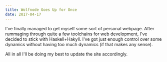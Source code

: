 ```yaml
---
title: Wolfnode Goes Up for Once
date: 2017-04-17
---
```


I've finally managed to get myself some sort of personal webpage. After 
rummaging through quite a few toolchains for web development, I've decided
to stick with Haskell+Hakyll. I've got just enough control over some dynamics
without having too much dynamics (if that makes any sense).

All in all I'll be doing my best to update the site accordingly.